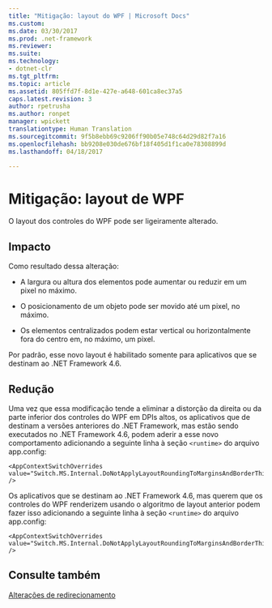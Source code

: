 ```yaml
---
title: "Mitigação: layout do WPF | Microsoft Docs"
ms.custom: 
ms.date: 03/30/2017
ms.prod: .net-framework
ms.reviewer: 
ms.suite: 
ms.technology:
- dotnet-clr
ms.tgt_pltfrm: 
ms.topic: article
ms.assetid: 805ffd7f-8d1e-427e-a648-601ca8ec37a5
caps.latest.revision: 3
author: rpetrusha
ms.author: ronpet
manager: wpickett
translationtype: Human Translation
ms.sourcegitcommit: 9f5b8ebb69c9206ff90b05e748c64d29d82f7a16
ms.openlocfilehash: bb9208e030de676bf18f405d1f1ca0e78308899d
ms.lasthandoff: 04/18/2017

---
```

# <a name="mitigation-wpf-layout"></a>Mitigação: layout de WPF
O layout dos controles do WPF pode ser ligeiramente alterado.  
  
## <a name="impact"></a>Impacto  
 Como resultado dessa alteração:  
  
-   A largura ou altura dos elementos pode aumentar ou reduzir em um pixel no máximo.  
  
-   O posicionamento de um objeto pode ser movido até um pixel, no máximo.  
  
-   Os elementos centralizados podem estar vertical ou horizontalmente fora do centro em, no máximo, um pixel.  
  
 Por padrão, esse novo layout é habilitado somente para aplicativos que se destinam ao .NET Framework 4.6.  
  
## <a name="mitigation"></a>Redução  
 Uma vez que essa modificação tende a eliminar a distorção da direita ou da parte inferior dos controles do WPF em DPIs altos, os aplicativos que de destinam a versões anteriores do .NET Framework, mas estão sendo executados no .NET Framework 4.6, podem aderir a esse novo comportamento adicionando a seguinte linha à seção `<runtime>` do arquivo app.config:  
  
```  
<AppContextSwitchOverrides value="Switch.MS.Internal.DoNotApplyLayoutRoundingToMarginsAndBorderThickness=false" />  
```  
  
 Os aplicativos que se destinam ao .NET Framework 4.6, mas querem que os controles do WPF renderizem usando o algoritmo de layout anterior podem fazer isso adicionando a seguinte linha à seção `<runtime>` do arquivo app.config:  
  
```  
<AppContextSwitchOverrides value="Switch.MS.Internal.DoNotApplyLayoutRoundingToMarginsAndBorderThickness=true" />  
```  
  
## <a name="see-also"></a>Consulte também  
 [Alterações de redirecionamento](../../../docs/framework/migration-guide/retargeting-changes-in-the-net-framework-4-6.md)
